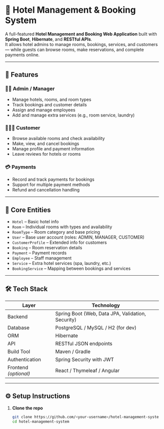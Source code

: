 # 🏨 Hotel Management & Booking System

A full-featured **Hotel Management and Booking Web Application** built with **Spring Boot**, **Hibernate**, and **RESTful APIs**.  
It allows hotel admins to manage rooms, bookings, services, and customers — while guests can browse rooms, make reservations, and complete payments online.

---

## 🚀 Features

### 🧑‍💼 Admin / Manager
- Manage hotels, rooms, and room types  
- Track bookings and customer details  
- Assign and manage employees  
- Add and manage extra services (e.g., room service, laundry)

### 🧑‍🤝‍🧑 Customer
- Browse available rooms and check availability  
- Make, view, and cancel bookings  
- Manage profile and payment information  
- Leave reviews for hotels or rooms  

### 💳 Payments
- Record and track payments for bookings  
- Support for multiple payment methods  
- Refund and cancellation handling  

---

## 🧱 Core Entities

- `Hotel` – Basic hotel info  
- `Room` – Individual rooms with types and availability  
- `RoomType` – Room category and base pricing  
- `User` – Base user account (roles: ADMIN, MANAGER, CUSTOMER)  
- `CustomerProfile` – Extended info for customers  
- `Booking` – Room reservation details  
- `Payment` – Payment records  
- `Employee` – Staff management  
- `Service` – Extra hotel services (spa, laundry, etc.)  
- `BookingService` – Mapping between bookings and services  

---

## 🛠️ Tech Stack

| Layer | Technology |
|-------|-------------|
| Backend | Spring Boot (Web, Data JPA, Validation, Security) |
| Database | PostgreSQL / MySQL / H2 (for dev) |
| ORM | Hibernate |
| API | RESTful JSON endpoints |
| Build Tool | Maven / Gradle |
| Authentication | Spring Security with JWT |
| Frontend *(optional)* | React / Thymeleaf / Angular |

---

## ⚙️ Setup Instructions

1. **Clone the repo**
   ```bash
   git clone https://github.com/<your-username>/hotel-management-system.git
   cd hotel-management-system
